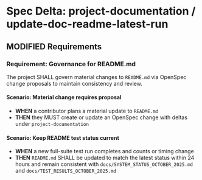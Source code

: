 # Spec Delta: project-documentation / update-doc-readme-latest-run

## MODIFIED Requirements

### Requirement: Governance for README.md

The project SHALL govern material changes to `README.md` via OpenSpec change proposals to maintain consistency and review.

#### Scenario: Material change requires proposal

- **WHEN** a contributor plans a material update to `README.md`
- **THEN** they MUST create or update an OpenSpec change with deltas under `project-documentation`

#### Scenario: Keep README test status current

- **WHEN** a new full-suite test run completes and counts or timing change
- **THEN** `README.md` SHALL be updated to match the latest status within 24 hours and remain consistent with `docs/SYSTEM_STATUS_OCTOBER_2025.md` and `docs/TEST_RESULTS_OCTOBER_2025.md`
